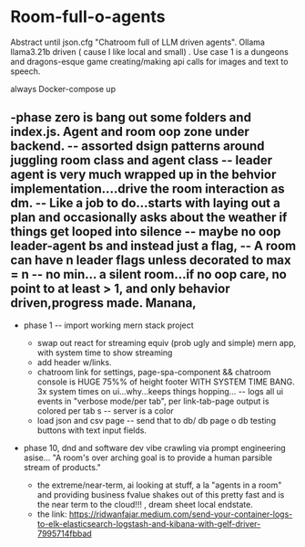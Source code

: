 # Room-full-o-agents
Abstract until json.cfg "Chatroom full of LLM driven agents". Ollama llama3.21b driven ( cause I like local and small) . Use case 1 is a dungeons and dragons-esque game creating/making api calls for images and text to speech.

always Docker-compose up

-phase zero is bang out some folders and index.js. Agent and room oop zone under backend.
-- assorted dsign patterns around juggling room class and agent class
-- leader agent is very much wrapped up in the behvior implementation....drive the room interaction as dm. 
  -- Like a job to do...starts with laying out a plan and occasionally asks about the weather if things get looped into silence
  -- maybe no oop leader-agent bs and instead just a flag, 
  -- A room can have n leader flags unless decorated to max = n
  -- no min... a silent room...if no oop care, no point to at least > 1,  and only behavior driven,progress made. Manana, 
-- 
- phase 1 
-- import working mern stack project
  - swap out react for streaming equiv (prob ugly and simple) mern app, with system time to show streaming
  - add header w/links.
  - chatroom link for settings, page-spa-component && chatroom console is HUGE 75%% of height footer WITH SYSTEM TIME BANG. 3x system times on ui...why...keeps things hopping...
  -- logs all ui events in "verbose mode/per tab", per link-tab-page output is colored per tab s
  -- server is a color
  - load json and csv page
  -- send that to db/ db page o db testing buttons with text input fields.


- phase 10, dnd and software dev vibe crawling via prompt engineering asise...
  "A room's over arching goal is to provide a human parsible stream of products."
  - the extreme/near-term, ai looking at stuff, a la "agents in a room" and providing business fvalue shakes out of this pretty fast and is the near term to the cloud!!! , dream sheet local endstate.
  - the link: https://ridwanfajar.medium.com/send-your-container-logs-to-elk-elasticsearch-logstash-and-kibana-with-gelf-driver-7995714fbbad
  





 
